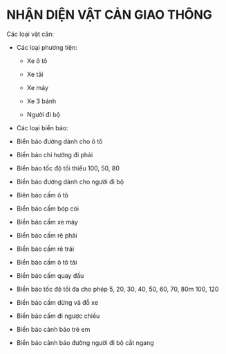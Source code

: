 # NHẬN DIỆN VẬT CẢN GIAO THÔNG

Các loại vật cản:

- Các loại phương tiện:

  - Xe ô tô

  - Xe tải

  - Xe máy

  - Xe 3 bánh

  - Người đi bộ

- Các loại biển báo:

- Biển báo đường dành cho ô tô
- Biển báo chỉ hướng đi phải
- Biển báo tốc độ tối thiểu 100, 50, 80
- Biển báo đường dành cho người đi bộ
- Biên báo cấm ô tô
- Biển báo cấm bóp còi
- Biển báo cấm xe máy
- Biển báo cấm rẽ phải
- Biển báo cấm rẽ trái
- Biển báo cấm ô tô tải
- Biển báo cấm quay đầu
- Biển báo tốc độ tối đa cho phép 5, 20, 30, 40, 50, 60, 70, 80m 100, 120 
- Biển báo cấm dừng và đỗ xe
- Biển báo cấm đi ngược chiều
- Biển báo cảnh báo trẻ em
- Biển báo cảnh báo đường người đi bộ cắt ngang



